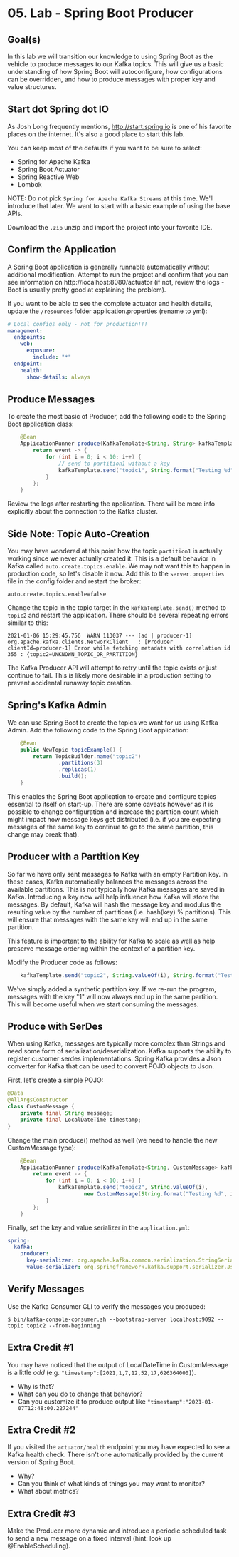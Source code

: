 # 05. Lab - Spring Boot Producer

## Goal(s)

In this lab we will transition our knowledge to using Spring Boot as the vehicle to produce messages to our Kafka
topics. This will give us a basic understanding of how Spring Boot will autoconfigure, how configurations can be
overridden, and how to produce messages with proper key and value structures.

## Start dot Spring dot IO

As Josh Long frequently mentions, http://start.spring.io is one of his favorite places on the internet. It's also a good
place to start this lab.

You can keep most of the defaults if you want to be sure to select:

- Spring for Apache Kafka
- Spring Boot Actuator
- Spring Reactive Web
- Lombok

NOTE: Do not pick `Spring for Apache Kafka Streams` at this time. We'll introduce that later. We want to start with a
basic example of using the base APIs.

Download the `.zip` unzip and import the project into your favorite IDE.

## Confirm the Application

A Spring Boot application is generally runnable automatically without additional modification. Attempt to run the
project and confirm that you can see information on http://localhost:8080/actuator (if not, review the logs - Boot is
usually pretty good at explaining the problem).

If you want to be able to see the complete actuator and health details, update the `/resources` folder
application.properties (rename to yml):

```yaml
# Local configs only - not for production!!!
management:
  endpoints:
    web:
      exposure:
        include: "*"
  endpoint:
    health:
      show-details: always
```

## Produce Messages

To create the most basic of Producer, add the following code to the Spring Boot application class:

```java
    @Bean
    ApplicationRunner produce(KafkaTemplate<String, String> kafkaTemplate) {
        return event -> {
            for (int i = 0; i < 10; i++) {
                // send to partition1 without a key
                kafkaTemplate.send("topic1", String.format("Testing %d", i));
            }
        };
    }
```

Review the logs after restarting the application.  There will be more info explicitly about the connection to the Kafka
cluster.

## Side Note: Topic Auto-Creation

You may have wondered at this point how the topic `partition1` is actually working since we never actually created it.
This is a default behavior in Kafka called `auto.create.topics.enable`.  We may not want this to happen in production
code, so let's disable it now.  Add this to the `server.properties` file in the config folder and restart the broker:

```properties
auto.create.topics.enable=false
```

Change the topic in the topic target in the `kafkaTemplate.send()` method to `topic2` and restart the application.
There should be several repeating errors similar to this:

```text
2021-01-06 15:29:45.756  WARN 113037 --- [ad | producer-1] org.apache.kafka.clients.NetworkClient   : [Producer clientId=producer-1] Error while fetching metadata with correlation id 355 : {topic2=UNKNOWN_TOPIC_OR_PARTITION}
```

The Kafka Producer API will attempt to retry until the topic exists or just continue to fail.  This is likely more
desirable in a production setting to prevent accidental runaway topic creation.

## Spring's Kafka Admin

We can use Spring Boot to create the topics we want for us using Kafka Admin.  Add the following code to the Spring Boot
application:

```java
    @Bean
    public NewTopic topicExample() {
        return TopicBuilder.name("topic2")
                .partitions(3)
                .replicas(1)
                .build();
    }
```

This enables the Spring Boot application to create and configure topics essential to itself on start-up.  There are some
caveats however as it is possible to change configuration and increase the partition count which might impact how
message keys get distributed (i.e. if you are expecting messages of the same key to continue to go to the same
partition, this change may break that).

## Producer with a Partition Key 

So far we have only sent messages to Kafka with an empty Partition key.  In these cases, Kafka automatically balances
the messages across the available partitions.  This is not typically how Kafka messages are saved in Kafka.  Introducing
a key now will help influence how Kafka will store the messages.  By default, Kafka will hash the message key and
modulus the resulting value by the number of partitions (i.e. hash(key) % partitions).  This will ensure that messages
with the same key will end up in the same partition.

This feature is important to the ability for Kafka to scale as well as help preserve message ordering within the context
of a partition key.

Modify the Producer code as follows:

```java
    kafkaTemplate.send("topic2", String.valueOf(i), String.format("Testing %d", i));
```

We've simply added a synthetic partition key.  If we re-run the program, messages with the key "1" will now always end
up in the same partition.  This will become useful when we start consuming the messages.

## Produce with SerDes

When using Kafka, messages are typically more complex than Strings and need some form of serialization/deserialization.
Kafka supports the ability to register customer serdes implementations.  Spring Kafka provides a Json converter for
Kafka that can be used to convert POJO objects to Json.

First, let's create a simple POJO:

```java
@Data
@AllArgsConstructor
class CustomMessage {
    private final String message;
    private final LocalDateTime timestamp;
}
```

Change the main produce() method as well (we need to handle the new CustomMessage type):

```java
    @Bean
    ApplicationRunner produce(KafkaTemplate<String, CustomMessage> kafkaTemplate) {
        return event -> {
            for (int i = 0; i < 10; i++) {
                kafkaTemplate.send("topic2", String.valueOf(i),
                        new CustomMessage(String.format("Testing %d", i), LocalDateTime.now()));
            }
        };
    }
```

Finally, set the key and value serializer in the `application.yml`:

```yaml
spring:
  kafka:
    producer:
      key-serializer: org.apache.kafka.common.serialization.StringSerializer
      value-serializer: org.springframework.kafka.support.serializer.JsonSerializer
```

## Verify Messages

Use the Kafka Consumer CLI to verify the messages you produced:

```shell
$ bin/kafka-console-consumer.sh --bootstrap-server localhost:9092 --topic topic2 --from-beginning
```

## Extra Credit #1

You may have noticed that the output of LocalDateTime in CustomMessage is a little _odd_ (e.g.
`"timestamp":[2021,1,7,12,52,17,626364000]`).

- Why is that?
- What can you do to change that behavior?
- Can you customize it to produce output like `"timestamp":"2021-01-07T12:48:00.227244"`

## Extra Credit #2

If you visited the `actuator/health` endpoint you may have expected to see a Kafka health check.  There isn't one
automatically provided by the current version of Spring Boot.

- Why?
- Can you think of what kinds of things you may want to monitor?
- What about metrics?

## Extra Credit #3

Make the Producer more dynamic and introduce a periodic scheduled task to send a new message on a fixed interval (hint:
look up @EnableScheduling).
